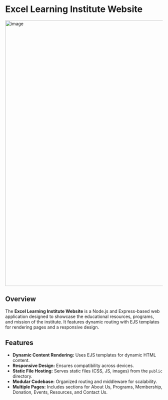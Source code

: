 # Excel Learning Institute Website


<img width="850" alt="image" src="https://github.com/user-attachments/assets/e3427c83-c512-4d43-81de-ae77adba5492" />

## Overview
The **Excel Learning Institute Website** is a Node.js and Express-based web application designed to showcase the educational resources, programs, and mission of the institute. It features dynamic routing with EJS templates for rendering pages and a responsive design.

## Features
- **Dynamic Content Rendering:** Uses EJS templates for dynamic HTML content.
- **Responsive Design:** Ensures compatibility across devices.
- **Static File Hosting:** Serves static files (CSS, JS, images) from the `public` directory.
- **Modular Codebase:** Organized routing and middleware for scalability.
- **Multiple Pages:** Includes sections for About Us, Programs, Membership, Donation, Events, Resources, and Contact Us.
